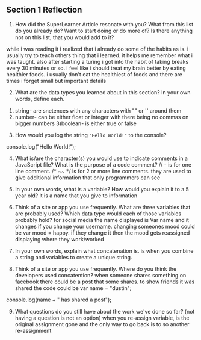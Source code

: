 ## Section 1 Reflection

1. How did the SuperLearner Article resonate with you? What from this list do you already do? Want to start doing or do more of? Is there anything not on this list, that you would add to it?

while i was reading it i realized that i already do some of the habits as is. i usually try to teach others thing that i learned. it helps me remember what i was taught. also after starting a turing i got into the habit of taking breaks every 30 minutes or so. i feel like i should treat my brain better by eating healthier foods. i usually don't eat the healthiest of foods and there are times i forget small but important details

2. What are the data types you learned about in this section? In your own words, define each.
  1) string- are snetences with any characters with "" or '' around them
  2) number- can be either float or integer with there being no commas on bigger numbers
  3)boolean- is either true or false

3. How would you log the string `"Hello World!"` to the console?

console.log("Hello World!");

4. What is/are the character(s) you would use to indicate comments in a JavaScript file? What is the purpose of a code comment?
// - is for one line comment. /* ~~ */ is for 2 or more line comments. they are used to give additional information that only programmers can see

5. In your own words, what is a variable? How would you explain it to a 5 year old?
it is a name that you give to information

6. Think of a site or app you use frequently. What are three variables that are probably used? Which data type would each of those variables probably hold?
for social media the name displayed is Var name and it changes if you change your username.
changing someones mood could be var mood = happy. if they change it then the mood gets reassigned
displaying where they work/worked

7. In your own words, explain what concatenation is.
is when you combine a string and variables to create a unique string.

8. Think of a site or app you use frequently. Where do you think the developers used concatention?
when someone shares something on facebook there could be a post that some shares. to show friends it was shared the code could be
var name = "dustin";

console.log(name + " has shared a post");

9. What questions do you still have about the work we've done so far? (not having a question is not an option)
when you re-assign variable, is the original assignment gone and the only way to go back is to so another re-assignment
